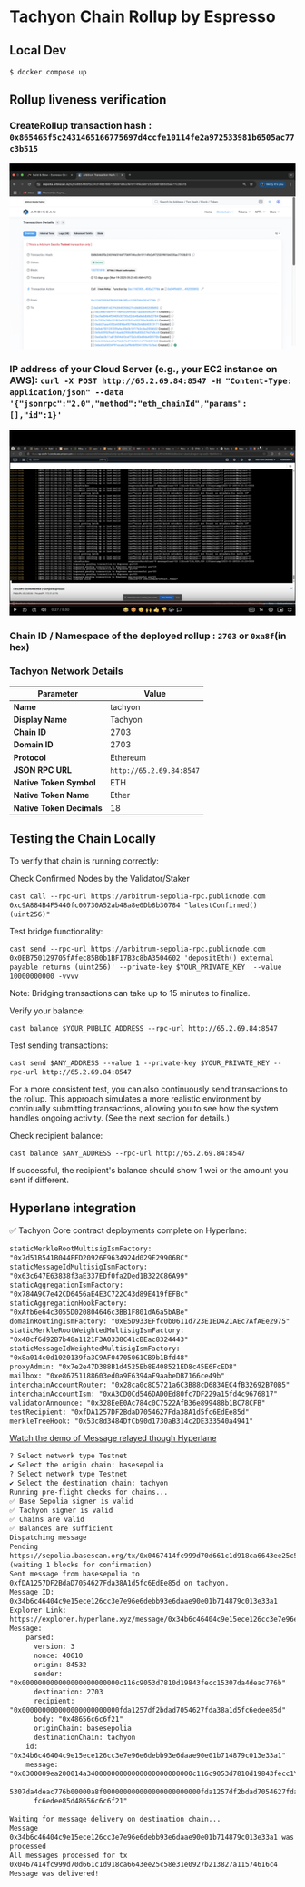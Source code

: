# Tachyon Chain Rollup by Espresso

## Local Dev

```
$ docker compose up
```

## Rollup liveness verification

### CreateRollup transaction hash : `0x865465f5c2431465166775697d4ccfe10114fe2a972533981b6505ac77c3b515`

![CreateRollup image](assets/CreateRollup.png)

### IP address of your Cloud Server (e.g., your EC2 instance on AWS): ```curl -X POST http://65.2.69.84:8547 -H "Content-Type: application/json" --data '{"jsonrpc":"2.0","method":"eth_chainId","params":[],"id":1}'```

![EC2 Logs](assets/EC2Logs.png)

### Chain ID / Namespace of the deployed rollup : `2703` or `0xa8f`(in hex)

### Tachyon Network Details

| Parameter               | Value                     |
|-------------------------|--------------------------|
| **Name**               | tachyon                  |
| **Display Name**       | Tachyon                  |
| **Chain ID**           | 2703                     |
| **Domain ID**          | 2703                     |
| **Protocol**           | Ethereum                 |
| **JSON RPC URL**       | `http://65.2.69.84:8547` |
| **Native Token Symbol** | ETH                      |
| **Native Token Name**  | Ether                    |
| **Native Token Decimals** | 18                     |


## Testing the Chain Locally

To verify that chain is running correctly:

Check Confirmed Nodes by the Validator/Staker

```
cast call --rpc-url https://arbitrum-sepolia-rpc.publicnode.com 0xc9A884B4F5440fc00730A52ab48a8e0Db8b30784 "latestConfirmed()(uint256)"
```

Test bridge functionality:

```
cast send --rpc-url https://arbitrum-sepolia-rpc.publicnode.com 0x0EB750129705fAfec85B0b1BF17B3c8bA3504602 'depositEth() external payable returns (uint256)' --private-key $YOUR_PRIVATE_KEY  --value 10000000000 -vvvv
```
Note: Bridging transactions can take up to 15 minutes to finalize.

Verify your balance:

```
cast balance $YOUR_PUBLIC_ADDRESS --rpc-url http://65.2.69.84:8547
```

Test sending transactions:

```
cast send $ANY_ADDRESS --value 1 --private-key $YOUR_PRIVATE_KEY --rpc-url http://65.2.69.84:8547
```

For a more consistent test, you can also continuously send transactions to the rollup. This approach simulates a more realistic environment by continually submitting transactions, allowing you to see how the system handles ongoing activity. (See the next section for details.)

Check recipient balance:

```
cast balance $ANY_ADDRESS --rpc-url http://65.2.69.84:8547
```

If successful, the recipient's balance should show 1 wei or the amount you sent if different.

## Hyperlane integration

✅ Tachyon Core contract deployments complete on Hyperlane:

    staticMerkleRootMultisigIsmFactory: "0x7d51B541B044FFD20926F9634924d029E29906BC"
    staticMessageIdMultisigIsmFactory: "0x63c647E63838f3aE337EDf0fa2Ded1B322C86A99"
    staticAggregationIsmFactory: "0x784A9C7e42CD6456aE4E3C722C43d89E419fEFBc"
    staticAggregationHookFactory: "0xAfb6e64c3055D020804646c3BB1F801dA6a5bABe"
    domainRoutingIsmFactory: "0xE5D933EFfc0b0611d723E1ED421AEc7AfAEe2975"
    staticMerkleRootWeightedMultisigIsmFactory: "0x48cf6d92B7b48a1121F3A0338C41cBEac8324443"
    staticMessageIdWeightedMultisigIsmFactory: "0x8a014c0d1020139fa3C9AF04705061CB9b1Bfd48"
    proxyAdmin: "0x7e2e47D388B1d4525Eb8E408521ED8c45E6FcED8"
    mailbox: "0xe86751188603ed0a9E6394aF9aabeDB7166ce49b"
    interchainAccountRouter: "0x28ca0c8C5721a6C3B88cD6834EC4fB32692B70B5"
    interchainAccountIsm: "0xA3CD0Cd546DAD0Ed80fc7DF229a15fd4c9676817"
    validatorAnnounce: "0x328EeE0Ac784c0C7522AfB36e899488b1BC78CFB"
    testRecipient: "0xfDA1257DF2BdaD7054627Fda38A1d5fc6EdEe85d"
    merkleTreeHook: "0x53c8d3484DfCb90d1730aB314c2DE333540a4941"

[Watch the demo of Message relayed though Hyperlane](assets/Relayer.webm)

```
? Select network type Testnet
✔ Select the origin chain: basesepolia
? Select network type Testnet
✔ Select the destination chain: tachyon
Running pre-flight checks for chains...
✅ Base Sepolia signer is valid
✅ Tachyon signer is valid
✅ Chains are valid
✅ Balances are sufficient
Dispatching message
Pending https://sepolia.basescan.org/tx/0x0467414fc999d70d661c1d918ca6643ee25c58e31e0927b213827a11574616c4 (waiting 1 blocks for confirmation)
Sent message from basesepolia to 0xfDA1257DF2BdaD7054627Fda38A1d5fc6EdEe85d on tachyon.
Message ID: 0x34b6c46404c9e15ece126cc3e7e96e6debb93e6daae90e01b714879c013e33a1
Explorer Link: https://explorer.hyperlane.xyz/message/0x34b6c46404c9e15ece126cc3e7e96e6debb93e6daae90e01b714879c013e33a1
Message:
    parsed:
      version: 3
      nonce: 40610
      origin: 84532
      sender: "0x000000000000000000000000c116c9053d7810d19843fecc15307da4deac776b"
      destination: 2703
      recipient: "0x000000000000000000000000fda1257df2bdad7054627fda38a1d5fc6edee85d"
      body: "0x48656c6c6f21"
      originChain: basesepolia
      destinationChain: tachyon
    id: "0x34b6c46404c9e15ece126cc3e7e96e6debb93e6daae90e01b714879c013e33a1"
    message: "0x0300009ea200014a34000000000000000000000000c116c9053d7810d19843fecc1\
      5307da4deac776b00000a8f000000000000000000000000fda1257df2bdad7054627fda38a1d5\
      fc6edee85d48656c6c6f21"
    
Waiting for message delivery on destination chain...
Message 0x34b6c46404c9e15ece126cc3e7e96e6debb93e6daae90e01b714879c013e33a1 was processed
All messages processed for tx 0x0467414fc999d70d661c1d918ca6643ee25c58e31e0927b213827a11574616c4
Message was delivered!
```

